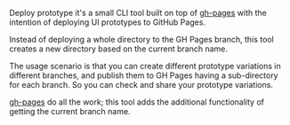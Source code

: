 Deploy prototype it's a small CLI tool built on top of [gh-pages] with the
intention of deploying UI prototypes to GitHub Pages.

Instead of deploying a whole directory to the GH Pages branch, this tool creates
a new directory based on the current branch name.

The usage scenario is that you can create different prototype variations in
different branches, and publish them to GH Pages having a sub-directory for each
branch. So you can check and share your prototype variations.

[gh-pages] do all the work; this tool adds the additional functionality of getting
the current branch name.

[gh-pages]: https://github.com/tschaub/gh-pages

